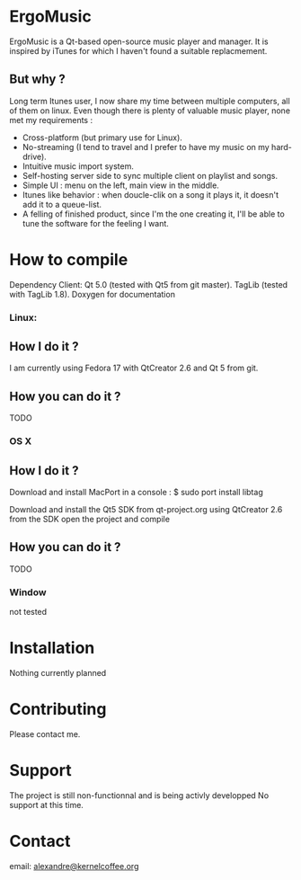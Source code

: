 ErgoMusic
=========

ErgoMusic is a Qt-based open-source music player and manager.
It is inspired by iTunes for which I haven't found a suitable replacmement.

But why ?
---------

Long term Itunes user, I now share my time between multiple computers, all of them on linux.
Even though there is plenty of valuable music player, none met my requirements :
- Cross-platform (but primary use for Linux).
- No-streaming (I tend to travel and I prefer to have my music on my hard-drive).
- Intuitive music import system.
- Self-hosting server side to sync multiple client on playlist and songs.
- Simple UI : menu on the left, main view in the middle.
- Itunes like behavior : when doucle-clik on a song it plays it, it doesn't add it to a queue-list.
- A felling of finished product, since I'm the one creating it, I'll be able to tune the software for the feeling I want.

How to compile
==============

Dependency Client:
Qt 5.0 (tested with Qt5 from git master).
TagLib (tested with TagLib 1.8).
Doxygen for documentation

### Linux:

How I do it ?
-------------

I am currently using Fedora 17 with QtCreator 2.6 and Qt 5 from git.

How you can do it ?
-------------------

TODO

### OS X

How I do it ?
-------------

Download and install MacPort
in a console :
$ sudo port install libtag

Download and install the Qt5 SDK from qt-project.org
using QtCreator 2.6 from the SDK open the project and compile

How you can do it ?
-------------------

TODO

### Window

not tested

Installation
============

Nothing currently planned

Contributing
============

Please contact me.

Support
=======

The project is still non-functionnal and is being activly developped
No support at this time.

Contact
=======
email: alexandre@kernelcoffee.org

